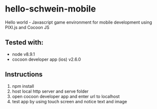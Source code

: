 # hello-schwein-mobile
Hello world - Javascript game environment for mobile development using PIXI.js and Cocoon JS

## Tested with:
+ node v8.9.1
+ cocoon developer app (ios) v2.6.0

## Instructions
1. npm install
2. host local http server and serve folder
3. open cocoon developer app and enter url to localhost
4. test app by using touch screen and notice text and image
